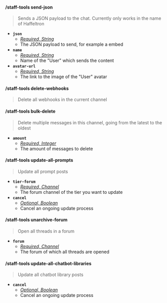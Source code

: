 #### /staff-tools send-json
> Sends a JSON payload to the chat. Currently only works in the name of Haffeltron
- **`json`**
  - *[Required, String](../reference/Slash%20Commands####String)*
  - The JSON payload to send, for example a embed
- **`name`**
  - *[Required, String](../reference/Slash%20Commands####String)*
  - Name of the "User" which sends the content
- **`avatar-url`**
  - *[Required, String](../reference/Slash%20Commands####String)*
  - The link to the image of the "User" avatar

#### /staff-tools delete-webhooks
> Delete all webhooks in the current channel

#### /staff-tools bulk-delete
> Delete multiple messages in this channel, going from the latest to the oldest
- **`amount`**
  - *[Required, Integer](../reference/Slash%20Commands####Integer)*
  - The amount of messages to delete

#### /staff-tools update-all-prompts
> Update all prompt posts
- **`tier-forum`**
  - *[Required, Channel](../reference/Slash%20Commands####Channel)*
  - The forum channel of the tier you want to update
- **`cancel`**
  - *[Optional, Boolean](../reference/Slash%20Commands####Boolean)*
  - Cancel an ongoing update process

#### /staff-tools unarchive-forum
> Open all threads in a forum
- **`forum`**
  - *[Required, Channel](../reference/Slash%20Commands####Channel)*
  - The forum of which all threads are opened

#### /staff-tools update-all-chatbot-libraries
> Update all chatbot library posts
- **`cancel`**
  - *[Optional, Boolean](../reference/Slash%20Commands####Boolean)*
  - Cancel an ongoing update process